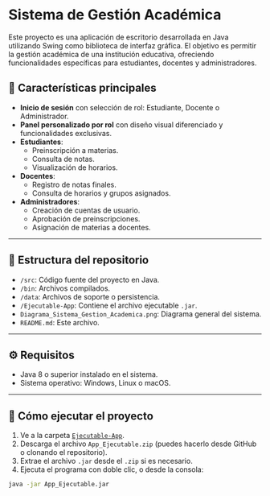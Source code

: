 # Sistema de Gestión Académica

Este proyecto es una aplicación de escritorio desarrollada en Java utilizando Swing como biblioteca de interfaz gráfica. El objetivo es permitir la gestión académica de una institución educativa, ofreciendo funcionalidades específicas para estudiantes, docentes y administradores.

## 📌 Características principales

- **Inicio de sesión** con selección de rol: Estudiante, Docente o Administrador.
- **Panel personalizado por rol** con diseño visual diferenciado y funcionalidades exclusivas.
- **Estudiantes**:
  - Preinscripción a materias.
  - Consulta de notas.
  - Visualización de horarios.
- **Docentes**:
  - Registro de notas finales.
  - Consulta de horarios y grupos asignados.
- **Administradores**:
  - Creación de cuentas de usuario.
  - Aprobación de preinscripciones.
  - Asignación de materias a docentes.

---

## 📁 Estructura del repositorio

- `/src`: Código fuente del proyecto en Java.
- `/bin`: Archivos compilados.
- `/data`: Archivos de soporte o persistencia.
- `/Ejecutable-App`: Contiene el archivo ejecutable `.jar`.
- `Diagrama_Sistema_Gestion_Academica.png`: Diagrama general del sistema.
- `README.md`: Este archivo.

---

## ⚙️ Requisitos

- Java 8 o superior instalado en el sistema.
- Sistema operativo: Windows, Linux o macOS.

---

## 🚀 Cómo ejecutar el proyecto

1. Ve a la carpeta [`Ejecutable-App`](./Ejecutable-App).
2. Descarga el archivo `App_Ejecutable.zip` (puedes hacerlo desde GitHub o clonando el repositorio).
3. Extrae el archivo `.jar` desde el `.zip` si es necesario.
4. Ejecuta el programa con doble clic, o desde la consola:

```bash
java -jar App_Ejecutable.jar
